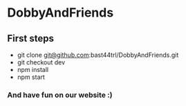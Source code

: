 # DobbyAndFriends

## First steps
- git clone git@github.com:bast44trl/DobbyAndFriends.git
- git checkout dev
- npm install
- npm start

### And have fun on our website :)